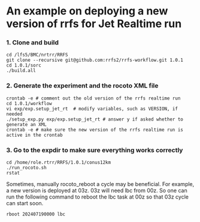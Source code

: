 # An example on deploying a new version of rrfs for Jet Realtime run 
### 1. Clone and build   
```
cd /lfs5/BMC/nrtrr/RRFS
git clone --recursive git@github.com:rrfs2/rrfs-workflow.git 1.0.1
cd 1.0.1/sorc
./build.all
````
### 2. Generate the experiment and the rocoto XML file
```
crontab -e # comment out the old version of the rrfs realtime run
cd 1.0.1/workflow
vi exp/exp.setup_jet_rt  # modify variables, such as VERSION, if needed
./setup_exp.py exp/exp.setup_jet_rt # answer y if asked whether to generate an XML
crontab -e # make sure the new version of the rrfs realtime run is active in the crontab
```

### 3. Go to the expdir to make sure everything works correctly
```
cd /home/role.rtrr/RRFS/1.0.1/conus12km
./run_rocoto.sh
rstat
```
Sometimes, manually rocoto_reboot a cycle may be beneficial. For example, a new version is deployed at 03z. 03z will need lbc from 00z. So one can run the following command to reboot the lbc task at 00z so that 03z cycle can start soon. 
```
rboot 202407190000 lbc
```
